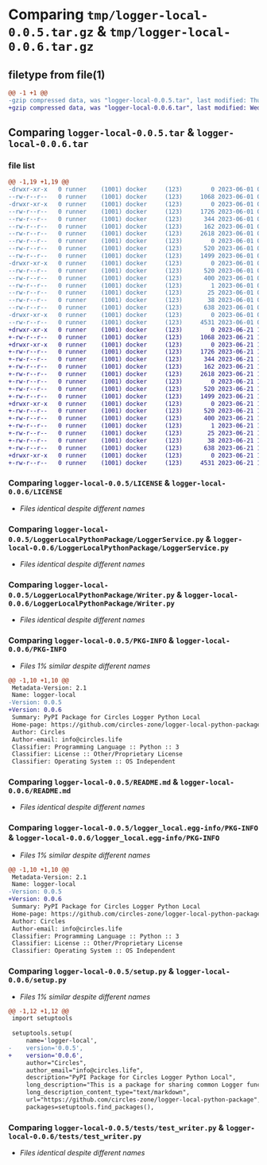 # Comparing `tmp/logger-local-0.0.5.tar.gz` & `tmp/logger-local-0.0.6.tar.gz`

## filetype from file(1)

```diff
@@ -1 +1 @@
-gzip compressed data, was "logger-local-0.0.5.tar", last modified: Thu Jun  1 06:38:34 2023, max compression
+gzip compressed data, was "logger-local-0.0.6.tar", last modified: Wed Jun 21 11:03:51 2023, max compression
```

## Comparing `logger-local-0.0.5.tar` & `logger-local-0.0.6.tar`

### file list

```diff
@@ -1,19 +1,19 @@
-drwxr-xr-x   0 runner    (1001) docker     (123)        0 2023-06-01 06:38:34.261656 logger-local-0.0.5/
--rw-r--r--   0 runner    (1001) docker     (123)     1068 2023-06-01 06:38:24.000000 logger-local-0.0.5/LICENSE
-drwxr-xr-x   0 runner    (1001) docker     (123)        0 2023-06-01 06:38:34.257656 logger-local-0.0.5/LoggerLocalPythonPackage/
--rw-r--r--   0 runner    (1001) docker     (123)     1726 2023-06-01 06:38:24.000000 logger-local-0.0.5/LoggerLocalPythonPackage/LoggerService.py
--rw-r--r--   0 runner    (1001) docker     (123)      344 2023-06-01 06:38:24.000000 logger-local-0.0.5/LoggerLocalPythonPackage/LoggerServiceSingleton.py
--rw-r--r--   0 runner    (1001) docker     (123)      162 2023-06-01 06:38:24.000000 logger-local-0.0.5/LoggerLocalPythonPackage/MessageSeverity.py
--rw-r--r--   0 runner    (1001) docker     (123)     2618 2023-06-01 06:38:24.000000 logger-local-0.0.5/LoggerLocalPythonPackage/Writer.py
--rw-r--r--   0 runner    (1001) docker     (123)        0 2023-06-01 06:38:24.000000 logger-local-0.0.5/LoggerLocalPythonPackage/__init__.py
--rw-r--r--   0 runner    (1001) docker     (123)      520 2023-06-01 06:38:34.261656 logger-local-0.0.5/PKG-INFO
--rw-r--r--   0 runner    (1001) docker     (123)     1499 2023-06-01 06:38:24.000000 logger-local-0.0.5/README.md
-drwxr-xr-x   0 runner    (1001) docker     (123)        0 2023-06-01 06:38:34.257656 logger-local-0.0.5/logger_local.egg-info/
--rw-r--r--   0 runner    (1001) docker     (123)      520 2023-06-01 06:38:34.000000 logger-local-0.0.5/logger_local.egg-info/PKG-INFO
--rw-r--r--   0 runner    (1001) docker     (123)      400 2023-06-01 06:38:34.000000 logger-local-0.0.5/logger_local.egg-info/SOURCES.txt
--rw-r--r--   0 runner    (1001) docker     (123)        1 2023-06-01 06:38:34.000000 logger-local-0.0.5/logger_local.egg-info/dependency_links.txt
--rw-r--r--   0 runner    (1001) docker     (123)       25 2023-06-01 06:38:34.000000 logger-local-0.0.5/logger_local.egg-info/top_level.txt
--rw-r--r--   0 runner    (1001) docker     (123)       38 2023-06-01 06:38:34.261656 logger-local-0.0.5/setup.cfg
--rw-r--r--   0 runner    (1001) docker     (123)      638 2023-06-01 06:38:24.000000 logger-local-0.0.5/setup.py
-drwxr-xr-x   0 runner    (1001) docker     (123)        0 2023-06-01 06:38:34.257656 logger-local-0.0.5/tests/
--rw-r--r--   0 runner    (1001) docker     (123)     4531 2023-06-01 06:38:24.000000 logger-local-0.0.5/tests/test_writer.py
+drwxr-xr-x   0 runner    (1001) docker     (123)        0 2023-06-21 11:03:51.863735 logger-local-0.0.6/
+-rw-r--r--   0 runner    (1001) docker     (123)     1068 2023-06-21 11:03:42.000000 logger-local-0.0.6/LICENSE
+drwxr-xr-x   0 runner    (1001) docker     (123)        0 2023-06-21 11:03:51.863735 logger-local-0.0.6/LoggerLocalPythonPackage/
+-rw-r--r--   0 runner    (1001) docker     (123)     1726 2023-06-21 11:03:42.000000 logger-local-0.0.6/LoggerLocalPythonPackage/LoggerService.py
+-rw-r--r--   0 runner    (1001) docker     (123)      344 2023-06-21 11:03:42.000000 logger-local-0.0.6/LoggerLocalPythonPackage/LoggerServiceSingleton.py
+-rw-r--r--   0 runner    (1001) docker     (123)      162 2023-06-21 11:03:42.000000 logger-local-0.0.6/LoggerLocalPythonPackage/MessageSeverity.py
+-rw-r--r--   0 runner    (1001) docker     (123)     2618 2023-06-21 11:03:42.000000 logger-local-0.0.6/LoggerLocalPythonPackage/Writer.py
+-rw-r--r--   0 runner    (1001) docker     (123)        0 2023-06-21 11:03:42.000000 logger-local-0.0.6/LoggerLocalPythonPackage/__init__.py
+-rw-r--r--   0 runner    (1001) docker     (123)      520 2023-06-21 11:03:51.863735 logger-local-0.0.6/PKG-INFO
+-rw-r--r--   0 runner    (1001) docker     (123)     1499 2023-06-21 11:03:42.000000 logger-local-0.0.6/README.md
+drwxr-xr-x   0 runner    (1001) docker     (123)        0 2023-06-21 11:03:51.863735 logger-local-0.0.6/logger_local.egg-info/
+-rw-r--r--   0 runner    (1001) docker     (123)      520 2023-06-21 11:03:51.000000 logger-local-0.0.6/logger_local.egg-info/PKG-INFO
+-rw-r--r--   0 runner    (1001) docker     (123)      400 2023-06-21 11:03:51.000000 logger-local-0.0.6/logger_local.egg-info/SOURCES.txt
+-rw-r--r--   0 runner    (1001) docker     (123)        1 2023-06-21 11:03:51.000000 logger-local-0.0.6/logger_local.egg-info/dependency_links.txt
+-rw-r--r--   0 runner    (1001) docker     (123)       25 2023-06-21 11:03:51.000000 logger-local-0.0.6/logger_local.egg-info/top_level.txt
+-rw-r--r--   0 runner    (1001) docker     (123)       38 2023-06-21 11:03:51.863735 logger-local-0.0.6/setup.cfg
+-rw-r--r--   0 runner    (1001) docker     (123)      638 2023-06-21 11:03:42.000000 logger-local-0.0.6/setup.py
+drwxr-xr-x   0 runner    (1001) docker     (123)        0 2023-06-21 11:03:51.863735 logger-local-0.0.6/tests/
+-rw-r--r--   0 runner    (1001) docker     (123)     4531 2023-06-21 11:03:42.000000 logger-local-0.0.6/tests/test_writer.py
```

### Comparing `logger-local-0.0.5/LICENSE` & `logger-local-0.0.6/LICENSE`

 * *Files identical despite different names*

### Comparing `logger-local-0.0.5/LoggerLocalPythonPackage/LoggerService.py` & `logger-local-0.0.6/LoggerLocalPythonPackage/LoggerService.py`

 * *Files identical despite different names*

### Comparing `logger-local-0.0.5/LoggerLocalPythonPackage/Writer.py` & `logger-local-0.0.6/LoggerLocalPythonPackage/Writer.py`

 * *Files identical despite different names*

### Comparing `logger-local-0.0.5/PKG-INFO` & `logger-local-0.0.6/PKG-INFO`

 * *Files 1% similar despite different names*

```diff
@@ -1,10 +1,10 @@
 Metadata-Version: 2.1
 Name: logger-local
-Version: 0.0.5
+Version: 0.0.6
 Summary: PyPI Package for Circles Logger Python Local
 Home-page: https://github.com/circles-zone/logger-local-python-package
 Author: Circles
 Author-email: info@circles.life
 Classifier: Programming Language :: Python :: 3
 Classifier: License :: Other/Proprietary License
 Classifier: Operating System :: OS Independent
```

### Comparing `logger-local-0.0.5/README.md` & `logger-local-0.0.6/README.md`

 * *Files identical despite different names*

### Comparing `logger-local-0.0.5/logger_local.egg-info/PKG-INFO` & `logger-local-0.0.6/logger_local.egg-info/PKG-INFO`

 * *Files 1% similar despite different names*

```diff
@@ -1,10 +1,10 @@
 Metadata-Version: 2.1
 Name: logger-local
-Version: 0.0.5
+Version: 0.0.6
 Summary: PyPI Package for Circles Logger Python Local
 Home-page: https://github.com/circles-zone/logger-local-python-package
 Author: Circles
 Author-email: info@circles.life
 Classifier: Programming Language :: Python :: 3
 Classifier: License :: Other/Proprietary License
 Classifier: Operating System :: OS Independent
```

### Comparing `logger-local-0.0.5/setup.py` & `logger-local-0.0.6/setup.py`

 * *Files 1% similar despite different names*

```diff
@@ -1,12 +1,12 @@
 import setuptools
 
 setuptools.setup(
     name='logger-local',
-    version='0.0.5',
+    version='0.0.6',
     author="Circles",
     author_email="info@circles.life",
     description="PyPI Package for Circles Logger Python Local",
     long_description="This is a package for sharing common Logger function used in different repositories",
     long_description_content_type="text/markdown",
     url="https://github.com/circles-zone/logger-local-python-package",
     packages=setuptools.find_packages(),
```

### Comparing `logger-local-0.0.5/tests/test_writer.py` & `logger-local-0.0.6/tests/test_writer.py`

 * *Files identical despite different names*


